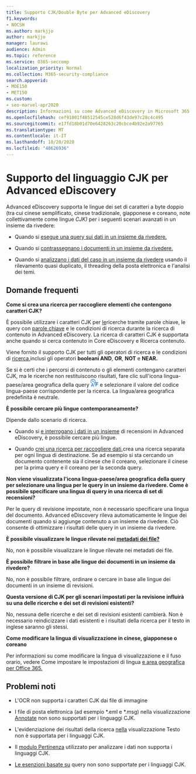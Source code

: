 ```yaml
---
title: Supporto CJK/Double Byte per Advanced eDiscovery
f1.keywords:
- NOCSH
ms.author: markjjo
author: markjjo
manager: laurawi
audience: Admin
ms.topic: reference
ms.service: O365-seccomp
localization_priority: Normal
ms.collection: M365-security-compliance
search.appverid:
- MOE150
- MET150
ms.custom:
- seo-marvel-apr2020
description: Informazioni su come Advanced eDiscovery in Microsoft 365 supporta le lingue cinese, giapponese e coreano (CJK), che utilizzano un set di caratteri a byte doppio.
ms.openlocfilehash: cef91001f48512545ce528d6f43de97c28c4c495
ms.sourcegitcommit: e17fd18b01d70e6428263c20cbce4b92e2a97765
ms.translationtype: MT
ms.contentlocale: it-IT
ms.lasthandoff: 10/20/2020
ms.locfileid: "48626936"
---
```

# <a name="cjk-language-support-for-advanced-ediscovery"></a>Supporto del linguaggio CJK per Advanced eDiscovery

Advanced eDiscovery supporta le lingue dei set di caratteri a byte doppio (tra cui cinese semplificato, cinese tradizionale, giapponese e coreano, note collettivamente come lingue *CJK)* per i seguenti scenari avanzati in un insieme da rivedere:

- Quando si [esegue una query sui dati in un insieme da rivedere.](review-set-search.md)

- Quando si [contrassegnano i documenti in un insieme da rivedere.](tagging-documents.md)

- Quando si [analizzano i dati del caso in un insieme da rivedere](analyzing-data-in-review-set.md) usando il rilevamento quasi duplicato, il threading della posta elettronica e l'analisi dei temi.

## <a name="frequently-asked-questions"></a>Domande frequenti

**Come si crea una ricerca per raccogliere elementi che contengono caratteri CJK?**

È possibile utilizzare i caratteri CJK per [le](building-search-queries.md#keyword-searches)ricerche tramite parole chiave, le query con [parole chiave](keyword-queries-and-search-conditions.md) e le condizioni di ricerca durante la ricerca di contenuto in Advanced eDiscovery. La ricerca di caratteri CJK è supportata anche quando si cerca contenuto in Core eDiscovery e Ricerca contenuto.

Viene fornito il supporto [](keyword-queries-and-search-conditions.md#search-operators) CJK per tutti gli operatori di ricerca e le condizioni di [ricerca,](keyword-queries-and-search-conditions.md#search-conditions)inclusi gli operatori **booleani AND**, **OR**, **NOT** e **NEAR.**

Se si è certi che i percorsi di contenuto o gli elementi contengano caratteri CJK, ma le ricerche non restituiscono risultati, fare clic sull'icona lingua-paese/area geografica della query ![Icona lingua-paese/area geografica della query in Ricerca contenuto](../media/8d4b60c8-e1f1-40f9-88ae-ee2a7eca0886.png) e selezionare il valore del codice lingua-paese corrispondente per la ricerca. La lingua/area geografica predefinita è neutrale.

**È possibile cercare più lingue contemporaneamente?**

Dipende dallo scenario di ricerca.

- Quando si [e interrogano i dati in un insieme](review-set-search.md) di recensioni in Advanced eDiscovery, è possibile cercare più lingue.

- Quando [crei una ricerca per raccogliere dati,](create-search-to-collect-data.md)crea una ricerca separata per ogni lingua di destinazione. Se ad esempio si sta cercando un documento contenente sia il cinese che il coreano, selezionare il cinese per la prima query e il coreano per la seconda query.

**Non viene visualizzata l'icona lingua-paese/area geografica della query per selezionare una lingua per le query in un insieme da rivedere. Come è possibile specificare una lingua di query in una ricerca di set di recensioni?**

Per le query di revisione impostate, non è necessario specificare una lingua del documento. Advanced eDiscovery rileva automaticamente le lingue dei documenti quando si aggiunge contenuto a un insieme da rivedere. Ciò consente di ottimizzare i risultati delle query in un insieme da rivedere.

**È possibile visualizzare le lingue rilevate nei [metadati dei file?](view-documents-in-review-set.md#file-metadata)**

No, non è possibile visualizzare le lingue rilevate nei metadati dei file.

**È possibile filtrare in base alle lingue dei documenti in un insieme da rivedere?**

No, non è possibile filtrare, ordinare o cercare in base alle lingue dei documenti in un insieme di revisioni.

**Questa versione di CJK per gli scenari impostati per la revisione influirà su una delle ricerche e dei set di revisioni esistenti?**

No, nessuna delle ricerche e dei set di revisioni esistenti cambierà. Non è necessario reindicizzare i dati esistenti e i risultati della ricerca per il testo in inglese saranno gli stessi.

**Come modificare la lingua di visualizzazione in cinese, giapponese o coreano**

Per informazioni su come modificare la lingua di visualizzazione e il fuso orario, vedere Come impostare le impostazioni di lingua [e area geografica per Office 365.](https://docs.microsoft.com/office365/troubleshoot/access-management/set-language-and-region)

## <a name="known-issues"></a>Problemi noti

- L'OCR non supporta i caratteri CJK dai file di immagine

- I file di posta elettronica (ad esempio *.eml e *.msg) nella visualizzazione [Annotate](view-documents-in-review-set.md#annotate-view) non sono supportati per i linguaggi CJK.

- L'evidenziazione dei risultati della ricerca [nella](view-documents-in-review-set.md#text-view) visualizzazione Testo non è supportata per i linguaggi CJK.

- Il [modulo Pertinenza](using-relevance.md) utilizzato per analizzare i dati non supporta i linguaggi CJK.

- [Le esenzioni basate su](managing-holds.md#manage-non-custodial-holds) query non sono supportate per i linguaggi CJK. 

